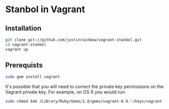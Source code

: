 # Stanbol in Vagrant


## Installation

``` sh
git clone git://github.com/justinrainbow/vagrant-stanbol.git
cd vagrant-stanbol
vagrant up
```

## Prerequists

``` sh
sudo gem install vagrant
```

It's possible that you will need to correct the private key permissions on
the Vagrant private key.  For example, on OS X you would run:

``` sh
sudo chmod 644 /Library/Ruby/Gems/1.8/gems/vagrant-0.8.*/keys/vagrant
```
